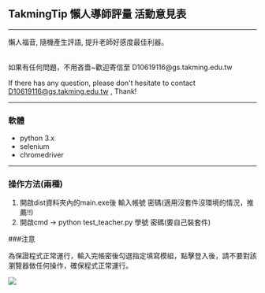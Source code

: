 
## TakmingTip 懶人導師評量 活動意見表


----

懶人福音,
隨機產生評語,
提升老師好感度最佳利器。



<br>
如果有任何問題，不用吝嗇~歡迎寄信至 D10619116@gs.takming.edu.tw <br>

If there has any question, please don't hesitate to contact D10619116@gs.takming.edu.tw , Thank!

----

 
### 軟體<br>

* python 3.x
* selenium
* chromedriver

----
### 操作方法(兩種)<br>


1. 開啟dist資料夾內的main.exe後 輸入帳號 密碼(適用沒套件沒環境的情況，推薦!!)
2. 開啟cmd -> python test_teacher.py 學號 密碼(要自己裝套件)

###注意

為保證程式正常運行，輸入完帳密後勾選指定填寫模組，點擊登入後，請不要對該瀏覽器做任何操作，確保程式正常運行。



[![](http://img.youtube.com/vi/nkDJDnIIBbk/0.jpg)](http://www.youtube.com/watch?v=nkDJDnIIBbk "Demo測試")

```python

```
